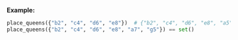 **Example:**

```python
place_queens({"b2", "c4", "d6", "e8"})  # {"b2", "c4", "d6", "e8", "a5", "f3", "g1", "h7"},
place_queens({"b2", "c4", "d6", "e8", "a7", "g5"}) == set()
```